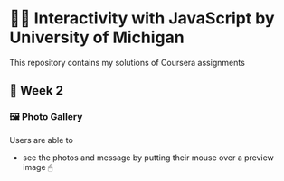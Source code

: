 # 👩‍🎓 Interactivity with JavaScript by University of Michigan

This repository contains my solutions of Coursera assignments

## 🔹 Week 2

### 🖼 Photo Gallery

Users are able to

- see the photos and message by putting their mouse over a preview image 🖱
